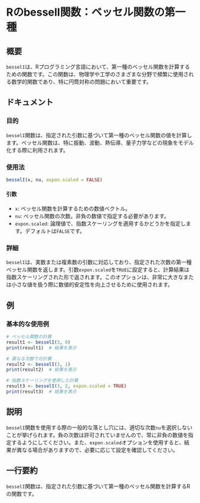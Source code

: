 <!--
Meta Description: # RのbesselI関数：ベッセル関数の第一種 ## 概要 `besselI`は、Rプログラミング言語において、第一種のベッセル関数を計算するための関数です。この関数は、物理学や工学のさまざまな分野で頻繁に使用される数学的関数であり、特に円筒対称の問題において重要です。 ## ドキュメント ###...
Meta Keywords: besseli, expon, scaled, print, 結果を表示
-->

# RのbesselI関数：ベッセル関数の第一種

## 概要
`besselI`は、Rプログラミング言語において、第一種のベッセル関数を計算するための関数です。この関数は、物理学や工学のさまざまな分野で頻繁に使用される数学的関数であり、特に円筒対称の問題において重要です。

## ドキュメント

### 目的
`besselI`関数は、指定された引数に基づいて第一種のベッセル関数の値を計算します。ベッセル関数は、特に振動、波動、熱伝導、量子力学などの現象をモデル化する際に利用されます。

### 使用法
```R
besselI(x, nu, expon.scaled = FALSE)
```

#### 引数
- `x`: ベッセル関数を計算するための数値ベクトル。
- `nu`: ベッセル関数の次数。非負の数値で指定する必要があります。
- `expon.scaled`: 論理値で、指数スケーリングを適用するかどうかを指定します。デフォルトは`FALSE`です。

### 詳細
`besselI`は、実数または複素数の引数に対応しており、指定された次数の第一種ベッセル関数を返します。引数`expon.scaled`を`TRUE`に設定すると、計算結果は指数スケーリングされた形で返されます。このオプションは、非常に大きなまたは小さな値を扱う際に数値的安定性を向上させるために使用されます。

## 例

### 基本的な使用例
```R
# ベッセル関数の計算
result1 <- besselI(3, 0)
print(result1)  # 結果を表示

# 異なる次数での計算
result2 <- besselI(3, 1)
print(result2)  # 結果を表示

# 指数スケーリングを使用した計算
result3 <- besselI(3, 2, expon.scaled = TRUE)
print(result3)  # 結果を表示
```

## 説明
`besselI`関数を使用する際の一般的な落とし穴には、適切な次数`nu`を選択しないことが挙げられます。負の次数は許可されていませんので、常に非負の数値を指定するようにしてください。また、`expon.scaled`オプションを使用すると、結果が異なる場合がありますので、必要に応じて設定を確認してください。

## 一行要約
`besselI`関数は、指定された引数に基づいて第一種のベッセル関数を計算するRの関数です。